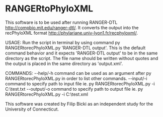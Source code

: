 # RANGERtoPhyloXML

This software is to be used after running RANGER-DTL <http://compbio.mit.edu/ranger-dtl/>. It converts the output into the recPhyloXML format <http://phylariane.univ-lyon1.fr/recphyloxml/>.

USAGE:
Run the script in terminal by using command py RANGERtorecPhyloXML.py 'RANGER-DTL output'. This is the default command behavior and it expects 'RANGER-DTL output' to be in the same directory as the script. The file name should be written without quotes and the output is placed in the same directory as 'output.xml'.

COMMANDS:
--help/-h command can be used as an argument after py RANGERtorecPhyloXML.py in order to list other commands.
--input/-i command to specify path to input file ie. py RANGERtorecPhyloXML.py -i C:\test.txt
--output/-o command to specify path to output file ie. py RANGERtorecPhyloXML.py -i C:\test.xml

This software was created by Filip Bicki as an independent study for the University of Connecticut.